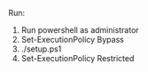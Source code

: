 Run:
1. Run powershell as administrator
2. Set-ExecutionPolicy Bypass
3. ./setup.ps1
4. Set-ExecutionPolicy Restricted